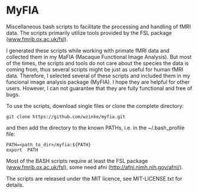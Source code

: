 MyFIA
=====

Miscellaneous bash scripts to facilitate the processing and handling of fMRI data. The scripts primarily utilize tools provided by the FSL package (www.fmrib.ox.ac.uk/fsl).

I generated these scripts while working with primate fMRI data and collected them in my MaFIA (Macaque Functional Image Analysis). But most of the times, the scripts and tools do not care about the species the data is coming from, thus several scripts might be just as useful for human fMRI data. Therefore, I selected several of these scripts and included them in my funcional image analysis package (MyFIA). I hope they are helpful for other users. However, I can not guarantee that they are fully functional and free of bugs.

To use the scripts, download single files or clone the complete directory:

    git clone https://github.com/wzinke/myfia.git

and then add the directory to the known PATHs, i.e. in the ~/.bash_profile file:

    PATH=<path_to_dir>/myfia:${PATH}
    export  PATH

Most of the BASH scripts require at least the FSL package (www.fmrib.ox.ac.uk/fsl), some need afni (http://afni.nimh.nih.gov/afni/).

The scripts are released under the MIT licence, see MIT-LICENSE.txt for details.
